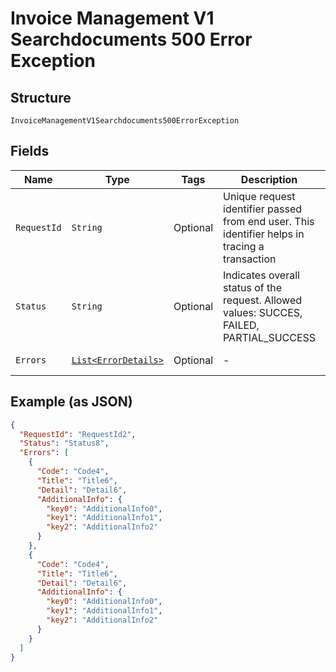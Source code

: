
# Invoice Management V1 Searchdocuments 500 Error Exception

## Structure

`InvoiceManagementV1Searchdocuments500ErrorException`

## Fields

| Name | Type | Tags | Description | Getter | Setter |
|  --- | --- | --- | --- | --- | --- |
| `RequestId` | `String` | Optional | Unique request identifier passed from end user. This identifier helps in tracing a transaction | String getRequestId() | setRequestId(String requestId) |
| `Status` | `String` | Optional | Indicates overall status of the request. Allowed values: SUCCES, FAILED, PARTIAL_SUCCESS | String getStatus() | setStatus(String status) |
| `Errors` | [`List<ErrorDetails>`](../../doc/models/error-details.md) | Optional | - | List<ErrorDetails> getErrors() | setErrors(List<ErrorDetails> errors) |

## Example (as JSON)

```json
{
  "RequestId": "RequestId2",
  "Status": "Status8",
  "Errors": [
    {
      "Code": "Code4",
      "Title": "Title6",
      "Detail": "Detail6",
      "AdditionalInfo": {
        "key0": "AdditionalInfo0",
        "key1": "AdditionalInfo1",
        "key2": "AdditionalInfo2"
      }
    },
    {
      "Code": "Code4",
      "Title": "Title6",
      "Detail": "Detail6",
      "AdditionalInfo": {
        "key0": "AdditionalInfo0",
        "key1": "AdditionalInfo1",
        "key2": "AdditionalInfo2"
      }
    }
  ]
}
```

